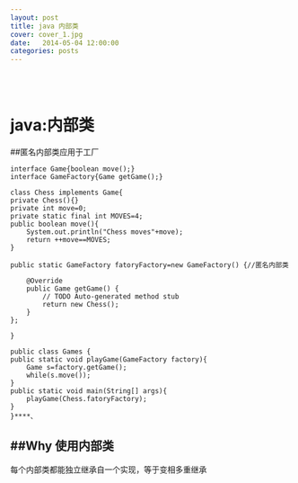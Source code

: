 ```yaml
---
layout: post
title: java 内部类
cover: cover_1.jpg
date:   2014-05-04 12:00:00
categories: posts
---
```

<br/>
<br/>

java:内部类
===
##匿名内部类应用于工厂

	interface Game{boolean move();}
	interface GameFactory{Game getGame();}

	class Chess implements Game{
	private Chess(){}
	private int move=0;
	private static final int MOVES=4;
	public boolean move(){
		System.out.println("Chess moves"+move);
		return ++move==MOVES;
	}
	
	public static GameFactory fatoryFactory=new GameFactory() {//匿名内部类
		
		@Override
		public Game getGame() {
			// TODO Auto-generated method stub
			return new Chess();
		}
	};
	
	}

	public class Games {
	public static void playGame(GameFactory factory){
		Game s=factory.getGame();
		while(s.move());
	}
	public static void main(String[] args){
		playGame(Chess.fatoryFactory);
	}
	}****、


##Why 使用内部类
---
每个内部类都能独立继承自一个实现，等于变相多重继承